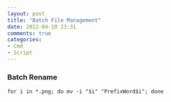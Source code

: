 ```yaml
---
layout: post
title: "Batch File Management"
date: 2012-04-10 23:31
comments: true
categories: 
- Cmd
- Script
---
```


### Batch Rename

    for i in *.png; do mv -i "$i" "PrefixWord$i"; done

